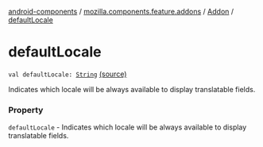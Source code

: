 [android-components](../../index.md) / [mozilla.components.feature.addons](../index.md) / [Addon](index.md) / [defaultLocale](./default-locale.md)

# defaultLocale

`val defaultLocale: `[`String`](https://kotlinlang.org/api/latest/jvm/stdlib/kotlin/-string/index.html) [(source)](https://github.com/mozilla-mobile/android-components/blob/master/components/feature/addons/src/main/java/mozilla/components/feature/addons/Addon.kt#L52)

Indicates which locale will be always available to display translatable fields.

### Property

`defaultLocale` - Indicates which locale will be always available to display translatable fields.